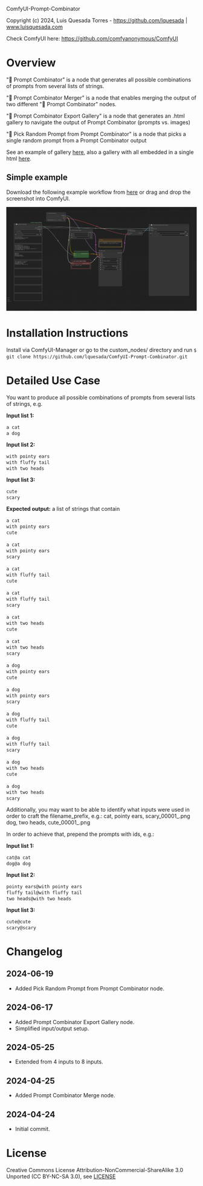 ComfyUI-Prompt-Combinator

Copyright (c) 2024, Luis Quesada Torres - https://github.com/lquesada | www.luisquesada.com

Check ComfyUI here: https://github.com/comfyanonymous/ComfyUI

# Overview

"🔢 Prompt Combinator" is a node that generates all possible combinations of prompts from several lists of strings.

"🔢 Prompt Combinator Merger" is a node that enables merging the output of two different "🔢 Prompt Combinator" nodes.

"🔢 Prompt Combinator Export Gallery" is a node that generates an .html gallery to navigate the output of Prompt Combinator (prompts vs. images)

"🔢 Pick Random Prompt from Prompt Combinator" is a node that picks a single random prompt from a Prompt Combinator output

See an example of gallery [here](https://lquesada.github.io/ComfyUI-Prompt-Combinator/example), also a gallery with all embedded in a single html [here](https://lquesada.github.io/ComfyUI-Prompt-Combinator/example_embedded).

## Simple example
Download the following example workflow from [here](example_workflows/promptcombinator.json) or drag and drop the screenshot into ComfyUI.

![Workflow](promptcombinator.png)

# Installation Instructions

Install via ComfyUI-Manager or go to the custom_nodes/ directory and run ```$ git clone https://github.com/lquesada/ComfyUI-Prompt-Combinator.git```

# Detailed Use Case
You want to produce all possible combinations of prompts from several lists of strings, e.g.

**Input list 1:**
```
a cat
a dog
```

**Input list 2:**
```
with pointy ears
with fluffy tail
with two heads
```

**Input list 3:**
```
cute
scary
```

**Expected output:** a list of strings that contain
```
a cat
with pointy ears
cute

a cat
with pointy ears
scary

a cat
with fluffy tail
cute

a cat
with fluffy tail
scary

a cat
with two heads
cute

a cat
with two heads
scary

a dog
with pointy ears
cute

a dog
with pointy ears
scary

a dog
with fluffy tail
cute

a dog
with fluffy tail
scary

a dog
with two heads
cute

a dog
with two heads
scary
```

Additionally, you may want to be able to identify what inputs were used in order to craft the filename_prefix, e.g.:
cat, pointy ears, scary_00001_.png
dog, two heads, cute_00001_.png

In order to achieve that, prepend the prompts with ids, e.g.:

**Input list 1:**
```
cat@a cat
dog@a dog
```

**Input list 2:**
```
pointy ears@with pointy ears
fluffy tail@with fluffy tail
two heads@with two heads
```

**Input list 3:**
```
cute@cute
scary@scary
```

# Changelog
## 2024-06-19
- Added Pick Random Prompt from Prompt Combinator node.
## 2024-06-17
- Added Prompt Combinator Export Gallery node.
- Simplified input/output setup.
## 2024-05-25
- Extended from 4 inputs to 8 inputs.
## 2024-04-25
- Added Prompt Combinator Merge node.
## 2024-04-24
- Initial commit.

# License
Creative Commons License Attribution-NonCommercial-ShareAlike 3.0 Unported (CC BY-NC-SA 3.0), see [LICENSE](LICENSE)
